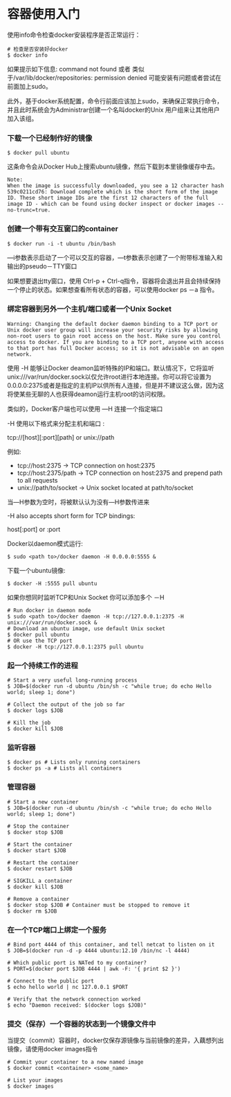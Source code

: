 # 容器使用入门
使用info命令检查docker安装程序是否正常运行：

	# 检查是否安装好docker
	$ docker info

如果提示如下信息: command not found 或者 类似于/var/lib/docker/repositories: permission denied 可能安装有问题或者尝试在前面加上sudo。

此外，基于docker系统配置，命令行前面应该加上sudo，来确保正常执行命令，并且此时系统会为Administrar创建一个名叫docker的Unix 用户组来让其他用户加入该组。

### 下载一个已经制作好的镜像
	
	$ docker pull ubuntu
	
这条命令会从Docker Hub上搜索ubuntu镜像，然后下载到本里镜像缓存中去。


	Note: 
	When the image is successfully downloaded, you see a 12 character hash 539c0211cd76: Download complete which is the short form of the image ID. These short image IDs are the first 12 characters of the full image ID - which can be found using docker inspect or docker images --no-trunc=true.

### 创建一个带有交互窗口的container


	$ docker run -i -t ubuntu /bin/bash   
	    
—i参数表示启动了一个可以交互的容器，—t参数表示创建了一个附带标准输入和输出的pseudo－TTY窗口

如果想要退出tty窗口，使用 Ctrl-p + Ctrl-q指令，容器将会退出并且会持续保持一个停止的状态。如果想查看所有状态的容器，可以使用docker ps －a 指令。

### 绑定容器到另外一个主机/端口或者一个Unix Socket
	Warning: Changing the default docker daemon binding to a TCP port or Unix docker user group will increase your security risks by allowing non-root users to gain root access on the host. Make sure you control access to docker. If you are binding to a TCP port, anyone with access to that port has full Docker access; so it is not advisable on an open network.

使用 -H 能够让Docker deamon监听特殊的IP和端口。默认情况下，它将监听unix:///var/run/docker.sock以仅允许root进行本地连接。你可以将它设置为0.0.0.0:2375或者是指定的主机IP以供所有人连接，但是并不建议这么做，因为这将使某些无聊的人也获得deamon运行主机root的访问权限。

类似的，Docker客户端也可以使用 —H 连接一个指定端口

-H 使用以下格式来分配主机和端口 :

tcp://[host][:port][path] or unix://path

例如:

* tcp://host:2375 -> TCP connection on host:2375
* tcp://host:2375/path -> TCP connection on host:2375 and prepend path to all requests
* unix://path/to/socket -> Unix socket located at path/to/socket


当—H参数为空时，将被默认认为没有—H参数传进来

-H also accepts short form for TCP bindings:

host[:port] or :port

Docker以daemon模式运行:

	$ sudo <path to>/docker daemon -H 0.0.0.0:5555 &

下载一个ubuntu镜像:

	$ docker -H :5555 pull ubuntu
	
如果你想同时监听TCP和Unix Socket 你可以添加多个 －H

	# Run docker in daemon mode
	$ sudo <path to>/docker daemon -H tcp://127.0.0.1:2375 -H unix:///var/run/docker.sock &
	# Download an ubuntu image, use default Unix socket
	$ docker pull ubuntu
	# OR use the TCP port
	$ docker -H tcp://127.0.0.1:2375 pull ubuntu

### 起一个持续工作的进程

	# Start a very useful long-running process
	$ JOB=$(docker run -d ubuntu /bin/sh -c "while true; do echo Hello world; sleep 1; done")

	# Collect the output of the job so far
	$ docker logs $JOB

	# Kill the job
	$ docker kill $JOB
### 监听容器
	
	$ docker ps # Lists only running containers
	$ docker ps -a # Lists all containers
	
### 管理容器

	# Start a new container
	$ JOB=$(docker run -d ubuntu /bin/sh -c "while true; do echo Hello world; sleep 1; done")

	# Stop the container
	$ docker stop $JOB

	# Start the container
	$ docker start $JOB

	# Restart the container
	$ docker restart $JOB

	# SIGKILL a container
	$ docker kill $JOB

	# Remove a container
	$ docker stop $JOB # Container must be stopped to remove it
	$ docker rm $JOB

### 在一个TCP端口上绑定一个服务
	
	# Bind port 4444 of this container, and tell netcat to listen on it
	$ JOB=$(docker run -d -p 4444 ubuntu:12.10 /bin/nc -l 4444)

	# Which public port is NATed to my container?
	$ PORT=$(docker port $JOB 4444 | awk -F: '{ print $2 }')

	# Connect to the public port
	$ echo hello world | nc 127.0.0.1 $PORT

	# Verify that the network connection worked
	$ echo "Daemon received: $(docker logs $JOB)"

### 提交（保存）一个容器的状态到一个镜像文件中

当提交（commit）容器时，docker仅保存源镜像与当前镜像的差异，入藕想列出镜像，请使用docker images指令

	# Commit your container to a new named image
	$ docker commit <container> <some_name>

	# List your images
	$ docker images

